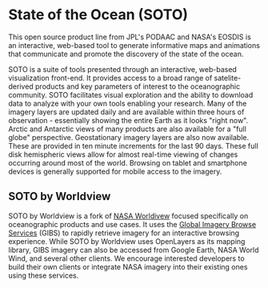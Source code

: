 # State of the Ocean (SOTO)

This open source product line from JPL's PODAAC and NASA's EOSDIS is an interactive, web-based tool to generate informative maps and animations that communicate and promote the discovery of the state of the ocean.

SOTO is a suite of tools presented through an interactive, web-based visualization front-end. It provides access to a broad range of satelite-derived products and key parameters of interest to the oceanographic community. SOTO facilitates visual exploration and the ability to download data to analyze with your own tools enabling your research. Many of the imagery layers are updated daily and are available within three hours of observation - essentially showing the entire Earth as it looks "right now". Arctic and Antarctic views of many products are also available for a "full globe" perspective. Geostationary imagery layers are also now available. These are provided in ten minute increments for the last 90 days. These full disk hemispheric views allow for almost real-time viewing of changes occurring around most of the world. Browsing on tablet and smartphone devices is generally supported for mobile access to the imagery.


## SOTO by Worldview

SOTO by Worldview is a fork of [NASA Worldivew](https://github.com/nasa-gibs/worldview) focused specifically on oceanographic products and use cases. It uses the [Global Imagery Browse Services](https://www.earthdata.nasa.gov/eosdis/science-system-description/eosdis-components/gibs) (GIBS) to rapidly retrieve imagery for an interactive browsing experience. While SOTO by Worldview uses OpenLayers as its mapping library, GIBS imagery can also be accessed from Google Earth, NASA World Wind, and several other clients. We encourage interested developers to build their own clients or integrate NASA imagery into their existing ones using these services.

